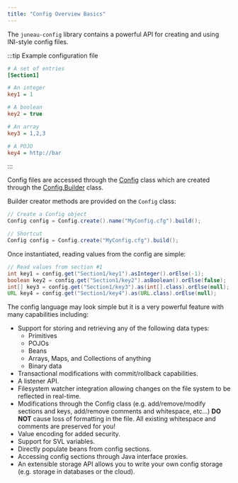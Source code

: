 ```yaml
---
title: "Config Overview Basics"
---
```


The `juneau-config` library contains a powerful API for creating and using INI-style config files.

:::tip Example configuration file
```ini
# A set of entries
[Section1]

# An integer
key1 = 1

# A boolean
key2 = true

# An array
key3 = 1,2,3

# A POJO
key4 = http://bar
```
:::

Config files are accessed through the [Config](API_DOCS/org/apache/juneau/config/Config.html) class which are 
created through the [Config.Builder](API_DOCS/org/apache/juneau/config/Config/Builder.html) class.

Builder creator methods are provided on the `Config` class:

```java
// Create a Config object
Config config = Config.create().name("MyConfig.cfg").build();

// Shortcut
Config config = Config.create("MyConfig.cfg").build();
```

Once instantiated, reading values from the config are simple:

```java
// Read values from section #1
int key1 = config.get("Section1/key1").asInteger().orElse(-1);
boolean key2 = config.get("Section1/key2").asBoolean().orElse(false);
int[] key3 = config.get("Section1/key3").as(int[].class).orElse(null);
URL key4 = config.get("Section1/key4").as(URL.class).orElse(null);
```

The config language may look simple but it is a very powerful feature with many capabilities including:

- Support for storing and retrieving any of the following data types:
   - Primitives
   - POJOs
   - Beans
   - Arrays, Maps, and Collections of anything
   - Binary data
- Transactional modifications with commit/rollback capabilities.
- A listener API.
- Filesystem watcher integration allowing changes on the file system to be reflected in real-time.
- Modifications through the Config class (e.g. add/remove/modify sections and keys, add/remove comments and 
  whitespace, etc...) **DO NOT** cause loss of formatting in the file. 
  All existing whitespace and comments are preserved for you!
- Value encoding for added security.
- Support for SVL variables.
- Directly populate beans from config sections.
- Accessing config sections through Java interface proxies.
- An extensible storage API allows you to write your own config storage (e.g. storage in databases or the 
  cloud).
